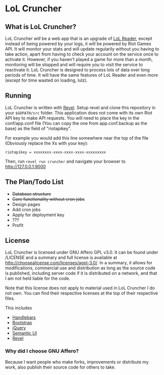 # LoL Cruncher

## What is LoL Cruncher?

LoL Cruncher _will_ be a web app that is an upgrade of [LoL Reader](http://1lann.github.io/lolreader), except instead of being powered by your logs, it will be powered by Riot Games API. It will monitor your stats and will update regularily without you having to take action, apart from having to check your account on the service once to activate it. However, if you haven't played a game for more than a month, monitoring will be stopped and will require you to visit the service to reactivate it. LoL Cruncher is designed to process lots of data over long periods of time. It will have the same features of LoL Reader and even more (except for time wasted on loading, lulz).

## Running

LoL Cruncher is written with [Revel](http://revel.github.io). Setup revel and clone this repository in your `$GOPATH/src` folder. This application does not come with its own Riot API key to make API requests. You will need to place the key in the conf/app.conf file (You can copy the one from app.conf.backup as the base) as the field of "riotapikey".

For example you would add this line somewhere near the top of the file (Obviously replace the Xs with your key):

`riotapikey = xxxxxxxx-xxxx-xxxx-xxxx-xxxxxxxxx`

Then, run `revel run cruncher` and navigate your browser to http://127.0.0.1:9000

## The Plan/Todo List

- ~~Database structure~~
- ~~Core functionality without cron jobs~~
- Design pages
- Add cron jobs
- Apply for deployment key
- ???
- Profit


## License

LoL Cruncher is licensed under GNU Affero GPL v3.0. It can be found under /LICENSE and a summary and full license is available at http://choosealicense.com/licenses/agpl-3.0/. In a summary, it allows for modifications, commercial use and distribution as long as the source code is published, including server code if it is distributed on a network, and that I am not held liable for the code.

Note that this license does not apply to material used in LoL Cruncher I do not own. You can find their respective licenses at the top of their respective files.

This includes
- [Handlebars](https://github.com/wycats/handlebars.js/blob/master/LICENSE)
- [Bootstrap](https://github.com/twbs/bootstrap/blob/master/LICENSE)
- [jQuery](https://github.com/jquery/jquery/blob/master/LICENSE.txt)
- [Semantic UI](https://github.com/Semantic-Org/Semantic-UI/blob/master/LICENSE.md)
- [Revel](https://github.com/revel/revel/blob/master/LICENSE)

### Why did I choose GNU Affero?

Because I want people who make forks, improvements or distribute my work, also publish their source code for others to take.

